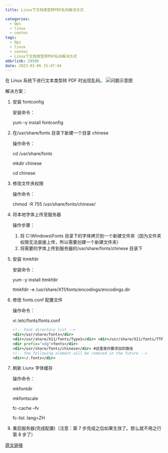 ```yaml
---
title: Linux下文档类型转PDF乱码解决方式

categories:
  - Ops
  - linux
  - centos
tags:
  - Ops
  - linux
  - centos
  - Linux下文档类型转PDF乱码解决方式
abbrlink: 29596
date: 2023-03-06 15:47:44
---
```


在 Linux 系统下进行文本类型转 PDF 时出现乱码。
![问题示意图](https://raw.githubusercontent.com/zhangyuhannerv/picture-host-1/main/20210708223956.png)

解决方案：

1. 安装 fontconfig

   安装命令：

   yum –y install fontconfig

2. 在/usr/share/fonts 目录下新建一个目录 chinese

   操作命令：

   cd /usr/share/fonts

   mkdir chinese

   cd chinese

3. 修改文件夹权限

   操作命令：

   chmod -R 755 /usr/share/fonts/chinese/

4. 将本地字体上传至服务器

   操作步骤：

   1. 将 C:\Windows\Fonts 目录下的字体拷贝到一个新建文件夹（因为文件夹权限无法直接上传，所以需要创建一个新建文件夹）
   2. 将需要的字体上传到服务器的/usr/share/fonts/chinese 目录下

5. 安装 ttmkfdir

   安装命令：

   yum -y install ttmkfdir

   ttmkfdir -e /usr/share/X11/fonts/encodings/encodings.dir

6. 修改 fonts.conf 配置文件

   操作命令：

   vi /etc/fonts/fonts.conf

   ```xml
   <!-- Font directory list -->
   <dir>/usr/share/fonts</dir>
   <dir>/usr/share/X11/fonts/Type1</dir> <dir>/usr/share/X11/fonts/TTF</dir> <dir>/usr/local/share/fonts</dir>
   <dir prefix="xdg">fonts</dir>
   <dir>/usr/share/fonts/chinese</dir> #这里是你要添加的路径
   <!-- the following element will be removed in the future -->
   <dir>~/.fonts</dir>
   ```

7. 刷新 Liunx 字体缓存

   操作命令：

   mkfontdir

   mkfontscale

   fc-cache –fv

   fc-list :lang=ZH

8. 重启服务器(完成配置)（注意：第 7 步完成之后如果生效了。那么就不用之行第 8 步了）

[原文链接](https://blog.csdn.net/weixin_45606229/article/details/111060060)
